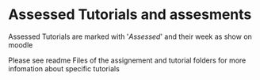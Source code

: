 # Assessed Tutorials and assesments
Assessed Tutorials are marked with '_Assessed_' and their week as show on moodle

Please see readme Files of the assignement and tutorial folders for more infomation about specific tutorials
